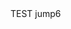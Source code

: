 <script type="text/javascript">
  window.location.href='okex://metaX/dex/swap'</script>
<!-- <meta http-equiv="refresh" content="10;url=okex://metaX/nft/creation"> -->
<meta http-equiv="refresh" content="10;url=okex://metaX/dex/swap">
TEST jump6
